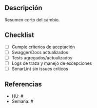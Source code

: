 ## Descripción
Resumen corto del cambio.

## Checklist
- [ ] Cumple criterios de aceptación
- [ ] Swagger/Docs actualizados
- [ ] Tests agregados/actualizados
- [ ] Logs de traza y manejo de excepciones
- [ ] SonarLint sin issues críticos

## Referencias  
- HU: #
- Semana: #
